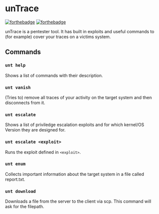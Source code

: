 # unTrace

[![forthebadge](https://forthebadge.com/images/badges/60-percent-of-the-time-works-every-time.svg)](https://forthebadge.com) [![forthebadge](https://forthebadge.com/images/badges/gluten-free.svg)](https://forthebadge.com)

unTrace is a pentester tool. It has built in exploits and useful commands to (for example) cover your traces on a victims system.

## Commands

### `unt help`

Shows a list of commands with their description.

### `unt vanish`

(Tries to) remove all traces of your activity on the target system and then disconnects from it.

### `unt escalate`

Shows a list of priviledge escalation exploits and for which kernel/OS Version they are designed for.

### `unt escalate <exploit>`

Runs the exploit defined in `<exploit>`.

### `unt enum`

Collects important information about the target system in a file called report.txt.

### `unt download`

Downloads a file from the server to the client via scp. This command will ask for the filepath.
